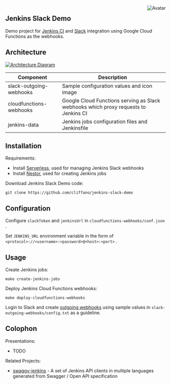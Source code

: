 <img align="right" src="https://raw.github.com/cliffano/jenkins-slack-demo/master/avatar.jpg" alt="Avatar"/>

Jenkins Slack Demo
-------------------

Demo project for [Jenkins CI](http://jenkins-ci.org) and [Slack](https://slack.com) integration using Google Cloud Functions as the webhooks.

Architecture
------------

[![Architecture Diagram](https://raw.github.com/cliffano/jenkins-slack-demo/master/architecture.jpg)](https://raw.github.com/cliffano/jenkins-slack-demo/master/architecture.jpg)

| Component               | Description                                                                         |
|-------------------------|-------------------------------------------------------------------------------------|
| slack-outgoing-webhooks | Sample configuration values and icon image                                          |
| cloudfunctions-webhooks | Google Cloud Functions serving as Slack webhooks which proxy requests to Jenkins CI |
| jenkins-data            | Jenkins jobs configuration files and Jenkinsfile                                    |

Installation
------------

Requirements:

* Install [Serverless](https://serverless.com/), used for managing Jenkins Slack webhooks
* Install [Nestor](https://github.com/cliffano/nestor), used for creating Jenkins jobs

Download Jenkins Slack Demo code:

    git clone https://github.com/cliffano/jenkins-slack-demo

Configuration
-------------

Configure `slackToken` and `jenkinsUrl` in `cloudfunctions-webhooks/conf.json` .

Set `JENKINS_URL` environment variable in the form of `<protocol>://<username>:<password>@<host>:<port>` .

Usage
-----

Create Jenkins jobs:

    make create-jenkins-jobs

Deploy Jenkins Cloud Functions webhooks:

    make deploy-cloudfunctions-webhooks

Login to Slack and create [outgoing webhooks](https://api.slack.com/custom-integrations/outgoing-webhooks) using sample values in `slack-outgoing-webhooks/config.txt` as a guideline.

Colophon
--------

Presentations:

* TODO

Related Projects:

* [swaggy-jenkins](http://github.com/cliffano/swaggy-jenkins) - A set of Jenkins API clients in multiple languages generated from Swagger / Open API specification
